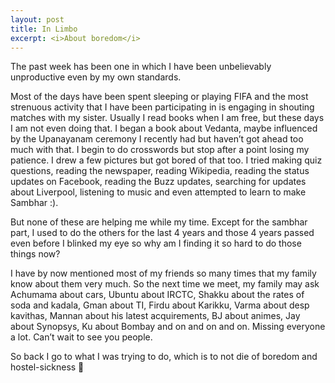 ```yaml
---
layout: post
title: In Limbo
excerpt: <i>About boredom</i>
---
```


The past week has been one in which I have been unbelievably unproductive even by my own standards.

Most of the days have been spent sleeping or playing FIFA and the most strenuous activity that I have been participating in is 
engaging in shouting matches with my sister. Usually I read books when I am free, but these days I am not even doing that. I began
a book about Vedanta, maybe influenced by the Upanayanam ceremony I recently had but haven’t got ahead too much with that. I begin
to do crosswords but stop after a point losing my patience. I drew a few pictures but got bored of that too. I tried making quiz 
questions, reading the newspaper, reading Wikipedia, reading the status updates on Facebook, reading the Buzz updates, searching 
for updates about Liverpool, listening to music and even attempted to learn to make Sambhar :). 

But none of these are helping me while my time. Except for the sambhar part, I used to do the others for the last 4 years and 
those 4 years passed even before I blinked my eye so why am I finding it so hard to do those things now?

I have by now mentioned most of my friends so many times that my family know about them very much. So the next time we meet, my 
family may ask Achumama about cars, Ubuntu about IRCTC, Shakku about the rates of soda and kadala, Gman about TI, Firdu about 
Karikku, Varma about desp kavithas, Mannan about his latest acquirements, BJ about animes, Jay about Synopsys, Ku about Bombay and
on and on and on. Missing everyone a lot. Can’t wait to see you people.

So back I go to what I was trying to do, which is to not die of boredom and hostel-sickness 🙂
